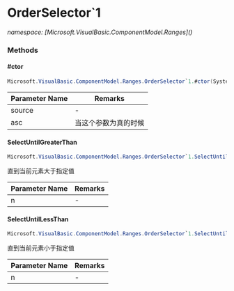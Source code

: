 ﻿# OrderSelector`1
_namespace: [Microsoft.VisualBasic.ComponentModel.Ranges](<a href="#" onClick="load('/docs/Microsoft.VisualBasic.ComponentModel.Ranges/index.md')"></a>)_





### Methods

#### #ctor
```csharp
Microsoft.VisualBasic.ComponentModel.Ranges.OrderSelector`1.#ctor(System.Collections.Generic.IEnumerable{`0},System.Boolean)
```


|Parameter Name|Remarks|
|--------------|-------|
|source|-|
|asc|当这个参数为真的时候|


#### SelectUntilGreaterThan
```csharp
Microsoft.VisualBasic.ComponentModel.Ranges.OrderSelector`1.SelectUntilGreaterThan(`0)
```
直到当前元素大于指定值

|Parameter Name|Remarks|
|--------------|-------|
|n|-|


#### SelectUntilLessThan
```csharp
Microsoft.VisualBasic.ComponentModel.Ranges.OrderSelector`1.SelectUntilLessThan(`0)
```
直到当前元素小于指定值

|Parameter Name|Remarks|
|--------------|-------|
|n|-|



